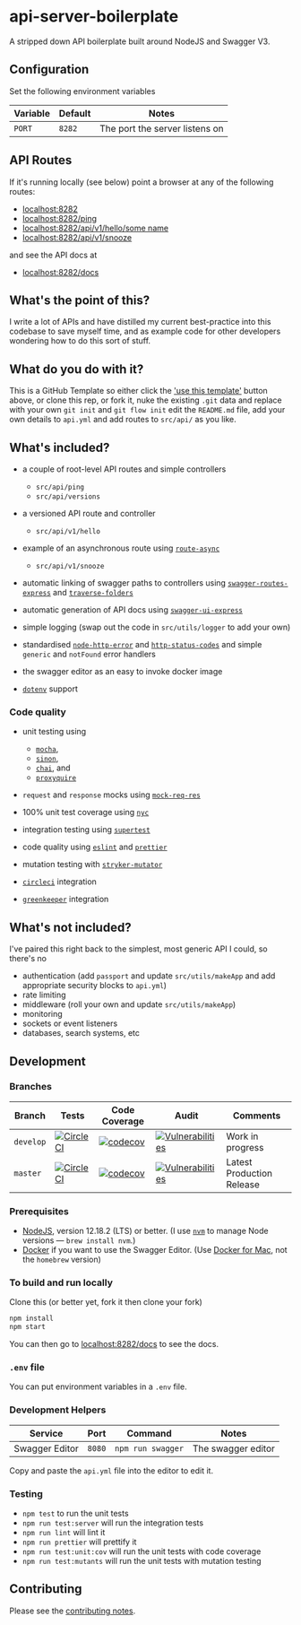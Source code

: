# api-server-boilerplate

A stripped down API boilerplate built around NodeJS and Swagger V3.

## Configuration

Set the following environment variables

| Variable | Default | Notes                          |
| -------- | ------- | ------------------------------ |
| `PORT`   | `8282`  | The port the server listens on |

## API Routes

If it's running locally (see below) point a browser at any of the following routes:

- [localhost:8282](http://127.0.0.1:8282)
- [localhost:8282/ping](http://127.0.0.1:8282/ping)
- [localhost:8282/api/v1/hello/some name](http://127.0.0.1:8282/api/v1/hello/some%20name)
- [localhost:8282/api/v1/snooze](http://127.0.0.1:8282/api/v1/snooze)

and see the API docs at

- [localhost:8282/docs](http://127.0.0.1:8282/docs)

## What's the point of this?

I write a lot of APIs and have distilled my current best-practice into this codebase to save myself time, and as example code for other developers wondering how to do this sort of stuff.

## What do you do with it?

This is a GitHub Template so either click the ['use this template'](https://github.com/davesag/api-server-boilerplate/generate) button above, or clone this rep, or fork it, nuke the existing `.git` data and replace with your own `git init` and `git flow init` edit the `README.md` file, add your own details to `api.yml` and add routes to `src/api/` as you like.

## What's included?

- a couple of root-level API routes and simple controllers

  - `src/api/ping`
  - `src/api/versions`

- a versioned API route and controller

  - `src/api/v1/hello`

- example of an asynchronous route using [`route-async`](https://github.com/davesag/route-async)

  - `src/api/v1/snooze`

- automatic linking of swagger paths to controllers using [`swagger-routes-express`](https://github.com/davesag/swagger-routes-express) and [`traverse-folders`](https://github.com/davesag/traverse-folders)
- automatic generation of API docs using [`swagger-ui-express`](https://github.com/scottie1984/swagger-ui-express)
- simple logging (swap out the code in `src/utils/logger` to add your own)
- standardised [`node-http-error`](https://github.com/carsondarling/node-http-error) and [`http-status-codes`](https://github.com/prettymuchbryce/http-status-codes) and simple `generic` and `notFound` error handlers
- the swagger editor as an easy to invoke docker image
- [`dotenv`](https://github.com/motdotla/dotenv) support

### Code quality

- unit testing using

  - [`mocha`](https://mochajs.org),
  - [`sinon`](https://sinonjs.org),
  - [`chai`](https://www.chaijs.com), and
  - [`proxyquire`](https://github.com/thlorenz/proxyquire)

- `request` and `response` mocks using [`mock-req-res`](https://github.com/davesag/mock-req-res)
- 100% unit test coverage using [`nyc`](https://github.com/istanbuljs/nyc)
- integration testing using [`supertest`](https://github.com/visionmedia/supertest)
- code quality using [`eslint`](https://eslint.org) and [`prettier`](https://prettier.io)
- mutation testing with [`stryker-mutator`](https://stryker-mutator.io)
- [`circleci`](https://circleci.com) integration
- [`greenkeeper`](https://greenkeeper.io) integration

## What's not included?

I've paired this right back to the simplest, most generic API I could, so there's no

- authentication (add `passport` and update `src/utils/makeApp` and add appropriate security blocks to `api.yml`)
- rate limiting
- middleware (roll your own and update `src/utils/makeApp`)
- monitoring
- sockets or event listeners
- databases, search systems, etc

## Development

### Branches

<!-- prettier-ignore -->
| Branch | Tests | Code Coverage | Audit | Comments |
| ------ | ----- | ------------- | ----- | -------- |
| `develop` | [![CircleCI](https://circleci.com/gh/davesag/api-server-boilerplate/tree/develop.svg?style=svg)](https://circleci.com/gh/davesag/api-server-boilerplate/tree/develop) | [![codecov](https://codecov.io/gh/davesag/api-server-boilerplate/branch/develop/graph/badge.svg)](https://codecov.io/gh/davesag/api-server-boilerplate) | [![Vulnerabilities](https://snyk.io/test/github/davesag/api-server-boilerplate/develop/badge.svg)](https://snyk.io/test/github/davesag/api-server-boilerplate/develop) | Work in progress |
| `master`  | [![CircleCI](https://circleci.com/gh/davesag/api-server-boilerplate/tree/master.svg?style=svg)](https://circleci.com/gh/davesag/api-server-boilerplate/tree/master) | [![codecov](https://codecov.io/gh/davesag/api-server-boilerplate/branch/master/graph/badge.svg)](https://codecov.io/gh/davesag/api-server-boilerplate) | [![Vulnerabilities](https://snyk.io/test/github/davesag/api-server-boilerplate/master/badge.svg)](https://snyk.io/test/github/davesag/api-server-boilerplate/master) | Latest Production Release |

### Prerequisites

- [NodeJS](htps://nodejs.org), version 12.18.2 (LTS) or better. (I use [`nvm`](https://github.com/creationix/nvm) to manage Node versions — `brew install nvm`.)
- [Docker](https://www.docker.com) if you want to use the Swagger Editor. (Use [Docker for Mac](https://docs.docker.com/docker-for-mac/), not the `homebrew` version)

### To build and run locally

Clone this (or better yet, fork it then clone your fork)

```sh
npm install
npm start
```

You can then go to [localhost:8282/docs](http://127.0.0.1:8282/docs) to see the docs.

### `.env` file

You can put environment variables in a `.env` file.

### Development Helpers

| Service        | Port   | Command           | Notes              |
| -------------- | ------ | ----------------- | ------------------ |
| Swagger Editor | `8080` | `npm run swagger` | The swagger editor |

Copy and paste the `api.yml` file into the editor to edit it.

### Testing

- `npm test` to run the unit tests
- `npm run test:server` will run the integration tests
- `npm run lint` will lint it
- `npm run prettier` will prettify it
- `npm run test:unit:cov` will run the unit tests with code coverage
- `npm run test:mutants` will run the unit tests with mutation testing

## Contributing

Please see the [contributing notes](CONTRIBUTING.md).
